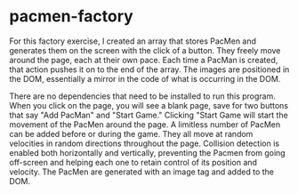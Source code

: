 # pacmen-factory

For this factory exercise, I created an array that stores PacMen and generates them on the screen with the click of a button. They freely move around the page, each at their own pace. Each time a PacMan is created, that action pushes it on to the end of the array. The images are positioned in the DOM, essentially a mirror in the code of what is occurring in the DOM.

There are no dependencies that need to be installed to run this program.
When you click on the page, you will see a blank page, save for two
buttons that say "Add PacMan" and "Start Game." Clicking "Start Game
will start the movement of the PacMen around the page. A limitless
number of PacMen can be added before or during the game. They all move
at random velocities in random directions throughout the page. Collision
detection is enabled both horizontally and vertically, preventing the
Pacmen from going off-screen and helping each one to retain control of
its position and velocity. The PacMen are generated with an image tag
and added to the DOM.
